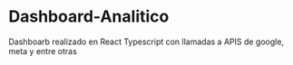 # Dashboard-Analitico
Dashboarb realizado en React Typescript con llamadas a APIS de google, meta y entre otras
